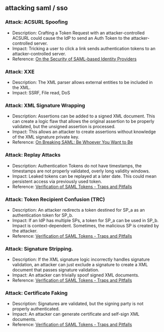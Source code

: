 ## attacking saml / sso

### Attack: ACSURL Spoofing
* Description: Crafting a Token Request with an attacker-controlled ACSURL could cause the IdP to send an Auth Token to the attacker-controlled server.
* Impact: Tricking a user to click a link sends authentication tokens to an attacker-controlled server.
* Reference: [On the Security of SAML-based Identity Providers](https://web-in-security.blogspot.com/2015/04/on-security-of-saml-based-identity.html)

### Attack: XXE
* Description: The XML parser allows external entities to be included in the XML.
* Impact: SSRF, File read, DoS

### Attack: XML Signature Wrapping
* Description: Assertions can be added to a signed XML document. This can create a logic flaw that allows the original assertion to be properly validated, but the unsigned assertion is processed.
* Impact: This allows an attacker to create assertions without knowledge of the XML signature private key.
* Reference: [On Breaking SAML: Be Whoever You Want to Be](https://www.nds.rub.de/media/nds/veroeffentlichungen/2012/08/22/BreakingSAML_3.pdf)

### Attack: Replay Attacks
* Description: Authentication Tokens do not have timestamps, the timestamps are not properly validated, overly long validity windows.
* Impact: Leaked tokens can be replayed at a later date. This could mean persistent access via previously used token.
* Reference: [Verification of SAML Tokens - Traps and Pitfalls](https://web-in-security.blogspot.com/2014/10/verification-of-saml-tokens-traps-and.html)

### Attack: Token Recipient Confusion (TRC)
* Description: An attacker redirects a token destined for SP_a as an authentication token for SP_b.
* Impact: If an IdP has multiple SPs, a token for SP_a can be used in SP_b. Impact is context-dependent. Sometimes, the malicious SP is created by the attacker.
* Reference: [Verification of SAML Tokens - Traps and Pitfalls](https://web-in-security.blogspot.com/2014/10/verification-of-saml-tokens-traps-and.html)

### Attack: Signature Stripping.
* Description: If the XML signature logic incorrectly handles signature validation, an attacker can just exclude a signature to create a XML document that passes signature validation.
* Impact: An attacker can trivially spoof signed XML documents.
* Reference: [Verification of SAML Tokens - Traps and Pitfalls](https://web-in-security.blogspot.com/2014/10/verification-of-saml-tokens-traps-and.html)

### Attack: Certificate Faking
* Description: Signatures are validated, but the signing party is not properly authenticated.
* Impact: An attacker can generate certificate and self-sign XML documents.
* Reference: [Verification of SAML Tokens - Traps and Pitfalls](https://web-in-security.blogspot.com/2014/10/verification-of-saml-tokens-traps-and.html)
